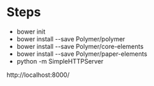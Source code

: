 # Steps


* bower init
* bower install --save Polymer/polymer
* bower install --save Polymer/core-elements
* bower install --save Polymer/paper-elements
* python -m SimpleHTTPServer 




http://localhost:8000/